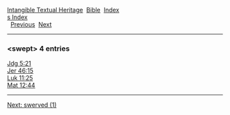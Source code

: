 [Intangible Textual Heritage](../../index)  [Bible](../index) 
[Index](index)   
[s Index](_s_)  
  [Previous](c11194)  [Next](c11196) 

------------------------------------------------------------------------

### &lt;swept&gt; 4 entries

[Jdg 5:21](../kjv/jdg005.htm#021)  
[Jer 46:15](../kjv/jer046.htm#015)  
[Luk 11:25](../kjv/luk011.htm#025)  
[Mat 12:44](../kjv/mat012.htm#044)  

------------------------------------------------------------------------

[Next: swerved (1)](c11196)
